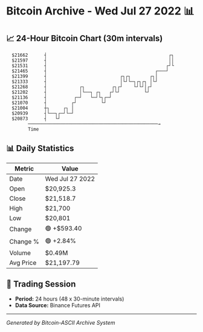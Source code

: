 # Bitcoin Archive - Wed Jul 27 2022 📊

## 📈 24-Hour Bitcoin Chart (30m intervals)

```
  $21662      ┤                                             ┌┐ 
  $21597      ┤                                             ││ 
  $21531      ┤                                            ┌┘└ 
  $21465      ┤                                        ┌───┘   
  $21399      ┤                           ┌┐┌┐       ┌┐│       
  $21333      ┤                           │└┘└─┐┌┐┌┐ │└┘       
  $21268      ┤            ┌┐          ┌┐┌┘    └┘└┘│┌┘         
  $21202      ┤            │└──┐ ┌┐   ┌┘└┘         └┘          
  $21136      ┤          ┌─┘   └─┘└┐┌─┘                        
  $21070      ┤         ┌┘         └┘                          
  $21004      ┼┐     ┌┐ │                                      
  $20939      ┤└──┐┌─┘└─┘                                      
  $20873      ┤   └┘                                           
        ────────────────────────────────────────────────→
        Time
```

## 📊 Daily Statistics

| Metric | Value |
|--------|-------|
| Date | Wed Jul 27 2022 |
| Open | $20,925.3 |
| Close | $21,518.7 |
| High | $21,700 |
| Low | $20,801 |
| Change | 🟢 +$593.40 |
| Change % | 🟢 +2.84% |
| Volume | $0.49M |
| Avg Price | $21,197.79 |

## 📅 Trading Session

- **Period:** 24 hours (48 x 30-minute intervals)
- **Data Source:** Binance Futures API

---
*Generated by Bitcoin-ASCII Archive System*
